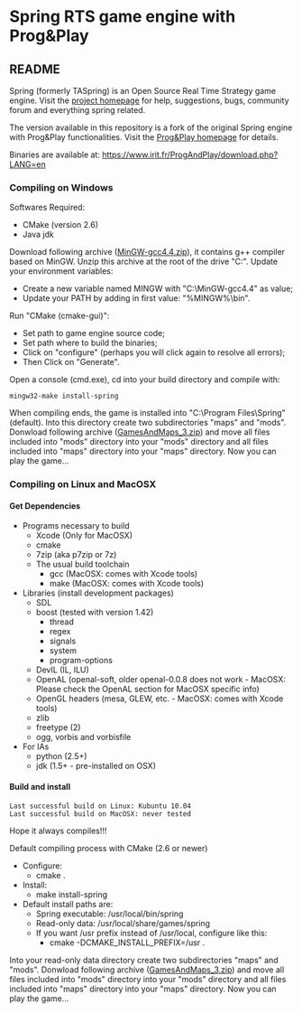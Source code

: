 # Spring RTS game engine with Prog&Play

## README

Spring (formerly TASpring) is an Open Source Real Time Strategy game engine.
Visit the [project homepage](http://springrts.com/) for help, suggestions,
bugs, community forum and everything spring related.

The version available in this repository is a fork of the original Spring engine with Prog&Play functionalities. Visit the [Prog&Play homepage](https://www.irit.fr/ProgAndPlay/index.php?LANG=en) for details.

Binaries are available at: <https://www.irit.fr/ProgAndPlay/download.php?LANG=en>

### Compiling on Windows

Softwares Required:

* CMake (version 2.6)
* Java jdk

Download following archive ([MinGW-gcc4.4.zip](https://www.irit.fr/ProgAndPlay/ressources/MinGW-gcc4.4.zip)), it contains g++ compiler based on MinGW. Unzip this archive at the root of the drive "C:\". Update your environment variables:

* Create a new variable named MINGW with "C:\MinGW-gcc4.4" as value;
* Update your PATH by adding in first value: "%MINGW%\bin".
	
Run "CMake (cmake-gui)":

* Set path to game engine source code;
* Set path where to build the binaries;
* Click on "configure" (perhaps you will click again to resolve all errors);
* Then Click on "Generate".

Open a console (cmd.exe), cd into your build directory and compile with:

	mingw32-make install-spring

When compiling ends, the game is installed into "C:\Program Files\Spring" (default). Into this directory create two subdirectories "maps" and "mods". Donwload following archive ([GamesAndMaps_3.zip](https://www.irit.fr/ProgAndPlay/ressources/GamesAndMaps_3.zip)) and move all files included into "mods" directory into your "mods" directory and all files included into "maps" directory into your "maps" directory. Now you can play the game...

### Compiling on Linux and MacOSX

#### Get Dependencies

* Programs necessary to build
    * Xcode (Only for MacOSX)
    * cmake
    * 7zip (aka p7zip or 7z)
    * The usual build toolchain
        * gcc (MacOSX: comes with Xcode tools)
        * make (MacOSX: comes with Xcode tools)
* Libraries (install development packages)
    * SDL
    * boost (tested with version 1.42)
        * thread
        * regex
        * signals
        * system
        * program-options
    * DevIL (IL, ILU)
    * OpenAL (openal-soft, older openal-0.0.8 does not work - MacOSX: Please check the OpenAL section for MacOSX specific info)
    * OpenGL headers (mesa, GLEW, etc. - MacOSX: comes with Xcode tools)
    * zlib
    * freetype (2)
    * ogg, vorbis and vorbisfile
* For IAs
    * python (2.5+)
    * jdk (1.5+ - pre-installed on OSX)

#### Build and install

	Last successful build on Linux: Kubuntu 10.04
	Last successful build on MacOSX: never tested

Hope it always compiles!!!

Default compiling process with CMake (2.6 or newer)

* Configure:
    * cmake .
* Install:
    * make install-spring
* Default install paths are:
    * Spring executable: /usr/local/bin/spring
    * Read-only data: /usr/local/share/games/spring
    * If you want /usr prefix instead of /usr/local, configure like this:
        * cmake -DCMAKE_INSTALL_PREFIX=/usr .

Into your read-only data directory create two subdirectories "maps" and "mods". Donwload following archive ([GamesAndMaps_3.zip](https://www.irit.fr/ProgAndPlay/ressources/GamesAndMaps_3.zip)) and move all files included into "mods" directory into your "mods" directory and all files included into "maps" directory into your "maps" directory. Now you can play the game...

